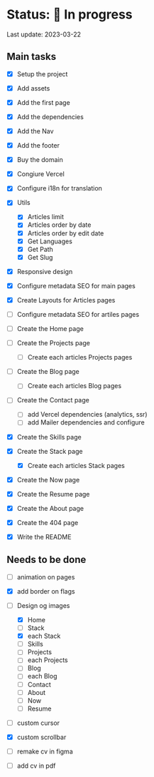 # Status: 🔵 In progress
Last update: 2023-03-22

## Main tasks
- [x] Setup the project

- [x] Add assets

- [x] Add the first page

- [x] Add the dependencies

- [x] Add the Nav

- [x] Add the footer 

- [x] Buy the domain 

- [x] Congiure Vercel

- [x] Configure i18n for translation 

- [x] Utils 
  - [x] Articles limit 
  - [x] Articles order by date 
  - [x] Articles order by edit date 
  - [x] Get Languages
  - [x] Get Path
  - [x] Get Slug

- [x] Responsive design 

- [x] Configure metadata SEO for main pages 

- [x] Create Layouts for Articles pages 

- [ ] Configure metadata SEO for artiles pages 

- [ ] Create the Home page 

- [ ] Create the Projects page
  - [ ] Create each articles Projects pages

- [ ] Create the Blog page
  - [ ] Create each articles Blog pages

- [ ] Create the Contact page
  - [ ] add Vercel dependencies (analytics, ssr)
  - [ ] add Mailer dependencies and configure

- [x] Create the Skills page 

- [x] Create the Stack page 
  - [x] Create each articles Stack pages 
- [x] Create the Now page 

- [x] Create the Resume page

- [x] Create the About page

- [x] Create the 404 page

- [x] Write the README 

## Needs to be done
- [ ] animation on pages

- [x] add border on flags 

- [ ] Design og images
  - [x] Home 
  - [ ] Stack 
  - [x] each Stack 
  - [ ] Skills
  - [ ] Projects
  - [ ] each Projects
  - [ ] Blog
  - [ ] each Blog
  - [ ] Contact
  - [ ] About
  - [ ] Now
  - [ ] Resume

- [ ] custom cursor

- [x] custom scrollbar 

- [ ] remake cv in figma

- [ ] add cv in pdf
